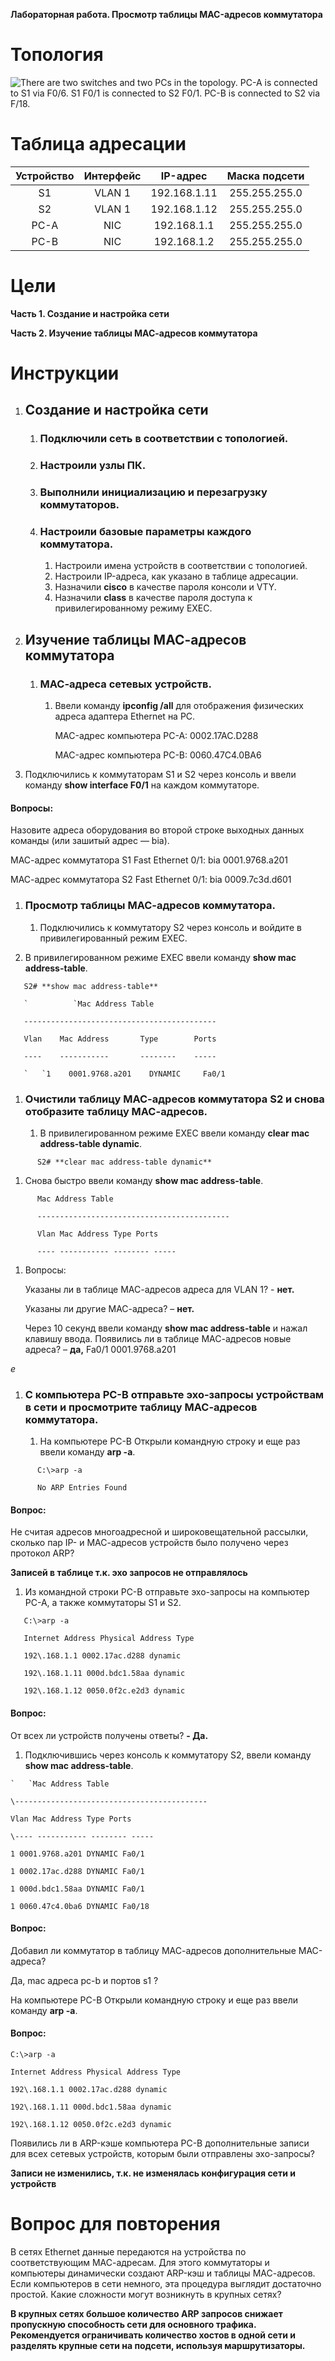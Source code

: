 **Лабораторная работа. Просмотр таблицы MAC-адресов коммутатора** 

# **Топология**
![There are two switches and two PCs in the topology. PC-A is connected to S1 via F0/6. S1 F0/1 is connected to S2 F0/1. PC-B is connected to S2 via F/18.](0201.png)
# **Таблица адресации**

|**Устройство**|**Интерфейс**|**IP-адрес**|**Маска подсети**|
| :-: | :-: | :-: | :-: |
|S1|VLAN 1|192\.168.1.11|255\.255.255.0|
|S2|VLAN 1|192\.168.1.12|255\.255.255.0|
|PC-A|NIC|192\.168.1.1|255\.255.255.0|
|PC-B|NIC|192\.168.1.2|255\.255.255.0|
# **Цели**
**Часть 1. Создание и настройка сети**

**Часть 2. Изучение таблицы МАС-адресов коммутатора**
# **Инструкции**
1. ## **Создание и настройка сети**
   1. ### **Подключили сеть в соответствии с топологией.**
   1. ### **Настроили узлы ПК.**
   1. ### **Выполнили инициализацию и перезагрузку коммутаторов.**
   1. ### **Настроили базовые параметры каждого коммутатора.**

      1. Настроили имена устройств в соответствии с топологией.
      1. Настроили IP-адреса, как указано в таблице адресации.
      1. Назначили **cisco** в качестве пароля консоли и VTY.
      1. Назначили **class** в качестве пароля доступа к привилегированному режиму EXEC.

1. ## **Изучение таблицы МАС-адресов коммутатора**
   1. ### **МАС-адреса сетевых устройств.**
      1. Ввели команду **ipconfig /all** для отображения физических адреса адаптера Ethernet на PC.

         MAC-адрес компьютера PC-A: 0002.17AC.D288

         MAC-адрес компьютера PC-B: 0060.47C4.0BA6


1. Подключились к коммутаторам S1 и S2 через консоль и ввели команду **show interface F0/1** на каждом коммутаторе.

#### Вопросы:
Назовите адреса оборудования во второй строке выходных данных команды (или зашитый адрес — bia).

МАС-адрес коммутатора S1 Fast Ethernet 0/1: bia 0001.9768.a201

МАС-адрес коммутатора S2 Fast Ethernet 0/1: bia 0009.7c3d.d601

1. ### **Просмотр таблицы МАС-адресов коммутатора.**
   1. Подключились к коммутатору S2 через консоль и войдите в привилегированный режим EXEC.


1. В привилегированном режиме EXEC ввели команду **show mac address-table**.
```
   S2# **show mac address-table**

   `          `Mac Address Table

   -------------------------------------------

   Vlan    Mac Address       Type        Ports

   ----    -----------       --------    -----

   `   `1    0001.9768.a201    DYNAMIC     Fa0/1
```
1. ### **Очистили таблицу МАС-адресов коммутатора S2 и снова отобразите таблицу МАС-адресов.**
   1. В привилегированном режиме EXEC ввели команду **clear mac address-table dynamic**.
```
      S2# **clear mac address-table dynamic**
```
   1. Снова быстро ввели команду **show mac address-table**.
```
      Mac Address Table

      -------------------------------------------

      Vlan Mac Address Type Ports

      ---- ----------- -------- -----
```
   1. Вопросы:

      Указаны ли в таблице МАС-адресов адреса для VLAN 1?  - **нет.**

      Указаны ли другие МАС-адреса? – **нет.**

      Через 10 секунд ввели команду **show mac address-table** и нажал клавишу ввода. Появились ли в таблице МАС-адресов новые адреса? – **да,** Fa0/1 0001.9768.a201

*е* 
1. ### **С компьютера PC-B отправьте эхо-запросы устройствам в сети и просмотрите таблицу МАС-адресов коммутатора.**
   1. На компьютере PC-B Открыли командную строку и еще раз ввели команду **arp -a**.
```
      C:\>arp -a

      No ARP Entries Found
```
#### Вопрос:
Не считая адресов многоадресной и широковещательной рассылки, сколько пар IP- и МАС-адресов устройств было получено через протокол ARP?

**Записей в таблице т.к. эхо запросов не отправлялось**

1. Из командной строки PC-B отправьте эхо-запросы на компьютер PC-A, а также коммутаторы S1 и S2.
```
   C:\>arp -a

   Internet Address Physical Address Type

   192\.168.1.1 0002.17ac.d288 dynamic

   192\.168.1.11 000d.bdc1.58aa dynamic

   192\.168.1.12 0050.0f2c.e2d3 dynamic
```
   ####
   #### Вопрос:
   От всех ли устройств получены ответы?  **- Да.**


1. Подключившись через консоль к коммутатору S2, ввели команду **show mac address-table**.

```
`	`Mac Address Table

\-------------------------------------------

Vlan Mac Address Type Ports

\---- ----------- -------- -----

1 0001.9768.a201 DYNAMIC Fa0/1

1 0002.17ac.d288 DYNAMIC Fa0/1

1 000d.bdc1.58aa DYNAMIC Fa0/1

1 0060.47c4.0ba6 DYNAMIC Fa0/18
```
#### Вопрос:
Добавил ли коммутатор в таблицу МАС-адресов дополнительные МАС-адреса?

Да, mac  адреса pc-b и портов s1 ?

На компьютере PC-B Открыли командную строку и еще раз ввели команду **arp -a**.
#### Вопрос:
```
C:\>arp -a

Internet Address Physical Address Type

192\.168.1.1 0002.17ac.d288 dynamic

192\.168.1.11 000d.bdc1.58aa dynamic

192\.168.1.12 0050.0f2c.e2d3 dynamic
```
Появились ли в ARP-кэше компьютера PC-B дополнительные записи для всех сетевых устройств, которым были отправлены эхо-запросы?

**Записи не изменились, т.к. не изменялась конфигурация сети и устройств**

# **Вопрос для повторения**
В сетях Ethernet данные передаются на устройства по соответствующим МАС-адресам. Для этого коммутаторы и компьютеры динамически создают ARP-кэш и таблицы МАС-адресов. Если компьютеров в сети немного, эта процедура выглядит достаточно простой. Какие сложности могут возникнуть в крупных сетях?

**В крупных сетях большое количество ARP запросов снижает пропускную способность сети для основного трафика. Рекомендуется ограничивать количество хостов в одной сети и разделять крупные сети на подсети, используя маршрутизаторы.**

